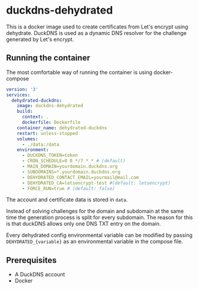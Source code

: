 # duckdns-dehydrated
This is a docker image used to create certificates from Let's encrypt using dehydrate.
DuckDNS is used as a dynamic DNS resolver for the challenge generated by Let's encrypt.

## Running the container
The most comfortable way of running the container is using docker-compose
``` yaml
version: '3'
services:
  dehydrated-duckdns:
    image: duckdns-dehydrated
    build:
      context: .
      dockerfile: Dockerfile
    container_name: dehydrated-duckdns
    restart: unless-stopped
    volumes:
      - ./data:/data
    environment:
      - DUCKDNS_TOKEN=token
      - CRON_SCHEDULE=0 0 */7 * * # (default)
      - MAIN_DOMAIN=yourdomain.duckdns.org
      - SUBDOMAINS=*.yourdomain.duckdns.org
      - DEHYDRATED_CONTACT_EMAIL=yourmail@mail.com
      - DEHYDRATED_CA=letsencrypt-test #(default: letsencrypt)
      - FORCE_RUN=true # (default: false)
```
The account and certificate data is stored in `data`.

Instead of solving challenges for the domain and subdomain at the same time the generation process is split for every subdomain.
The reason for this is that duckDNS allows only one DNS TXT entry on the domain.

Every dehydrated config environmental variable can be modified by passing `DEHYDRATED_{variable}` as an environmental variable in the compose file. 

## Prerequisites
 - A DuckDNS account
 - Docker
